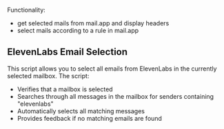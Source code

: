 Functionality:

- get selected mails from mail.app and display headers
- select mails according to a rule in mail.app

## ElevenLabs Email Selection
This script allows you to select all emails from ElevenLabs in the currently selected mailbox. The script:
- Verifies that a mailbox is selected
- Searches through all messages in the mailbox for senders containing "elevenlabs"
- Automatically selects all matching messages
- Provides feedback if no matching emails are found